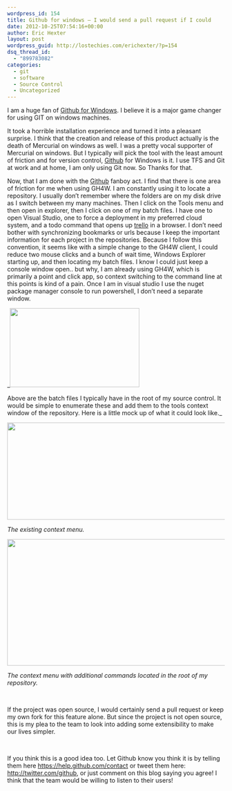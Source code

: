 ```yaml
---
wordpress_id: 154
title: Github for windows – I would send a pull request if I could
date: 2012-10-25T07:54:16+00:00
author: Eric Hexter
layout: post
wordpress_guid: http://lostechies.com/erichexter/?p=154
dsq_thread_id:
  - "899783082"
categories:
  - git
  - software
  - Source Control
  - Uncategorized
---
```

I am a huge fan of [Github for Windows](http://windows.github.com/). I believe it is a major game changer for using GIT on windows machines.
  
It took a horrible installation experience and turned it into a pleasant surprise. I think that the creation and release of this product actually is the death of Mercurial on windows as well. I was a pretty vocal supporter of Mercurial on windows. But I typically will pick the tool with the least amount of friction and for version control, [Github](https://github.com/) for Windows is it. I use TFS and Git at work and at home, I am only using Git now. So Thanks for that.

Now, that I am done with the [Github](https://github.com/) fanboy act. I find that there is one area of friction for me when using GH4W. I am constantly using it to locate a repository. I usually don’t remember where the folders are on my disk drive as I switch between my many machines. Then I click on the Tools menu and then open in explorer, then I click on one of my batch files. I have one to open Visual Studio, one to force a deployment in my preferred cloud system, and a todo command that opens up [trello](https://trello.com/) in a browser. I don’t need bother with synchronizing bookmarks or urls because I keep the important information for each project in the repositories. Because I follow this convention, it seems like with a simple change to the GH4W client, I could reduce two mouse clicks and a bunch of wait time, Windows Explorer starting up, and then locating my batch files. I know I could just keep a console window open.. but why, I am already using GH4W, which is primarily a point and click app, so context switching to the command line at this points is kind of a pain. Once I am in visual studio I use the nuget package manager console to run powershell, I don’t need a separate window.

_[<img class="alignnone size-medium wp-image-159" title="image1" src="https://lostechies.com/content/erichexter/uploads/2012/10/image1-300x183.png" alt="" width="300" height="183" />](https://lostechies.com/content/erichexter/uploads/2012/10/image1.png)
  
Above are the batch files I typically have in the root of my source control. It would be simple to enumerate these and add them to the tools context window of the repository. Here is a little mock up of what it could look like._

[<img class="alignnone size-full wp-image-160" title="image2" src="https://lostechies.com/content/erichexter/uploads/2012/10/image2.png" alt="" width="556" height="225" />](https://lostechies.com/content/erichexter/uploads/2012/10/image2.png)
  
_The existing context menu._

[<img class="alignnone size-full wp-image-161" title="image3" src="https://lostechies.com/content/erichexter/uploads/2012/10/image3.png" alt="" width="804" height="293" />](https://lostechies.com/content/erichexter/uploads/2012/10/image3.png)

_The context menu with additional commands located in the root of my repository._

&nbsp;

If the project was open source, I would certainly send a pull request or keep my own fork for this feature alone. But since the project is not open source, this is my plea to the team to look into adding some extensibility to make our lives simpler.

&nbsp;

If you think this is a good idea too. Let Github know you think it is by telling them here <https://help.github.com/contact> or tweet them here: <http://twitter.com/github>, or just comment on this blog saying you agree! I think that the team would be willing to listen to their users!